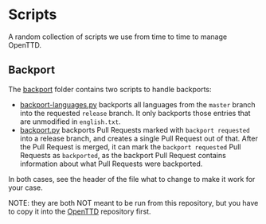 # Scripts

A random collection of scripts we use from time to time to manage OpenTTD.

## Backport

The [backport](backport/) folder contains two scripts to handle backports:

- [backport-languages.py](backport/backport-languages.py) backports all languages from the `master` branch into the requested `release` branch.
  It only backports those entries that are unmodified in `english.txt`.
- [backport.py](backport/backport.py) backports Pull Requests marked with `backport requested` into a release branch, and creates a single Pull Request out of that.
  After the Pull Request is merged, it can mark the `backport requested` Pull Requests as `backported`, as the backport Pull Request contains information about what Pull Requests were backported.

In both cases, see the header of the file what to change to make it work for your case.

NOTE: they are both NOT meant to be run from this repository, but you have to copy it into the [OpenTTD](https://github.com/OpenTTD/OpenTTD) repository first.
